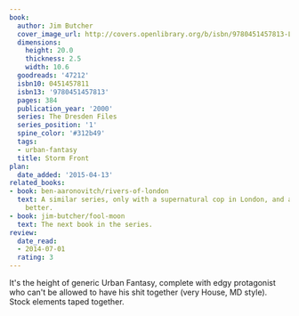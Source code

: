 ```yaml
---
book:
  author: Jim Butcher
  cover_image_url: http://covers.openlibrary.org/b/isbn/9780451457813-L.jpg
  dimensions:
    height: 20.0
    thickness: 2.5
    width: 10.6
  goodreads: '47212'
  isbn10: 0451457811
  isbn13: '9780451457813'
  pages: 384
  publication_year: '2000'
  series: The Dresden Files
  series_position: '1'
  spine_color: '#312b49'
  tags:
  - urban-fantasy
  title: Storm Front
plan:
  date_added: '2015-04-13'
related_books:
- book: ben-aaronovitch/rivers-of-london
  text: A similar series, only with a supernatural cop in London, and arguably much
    better.
- book: jim-butcher/fool-moon
  text: The next book in the series.
review:
  date_read:
  - 2014-07-01
  rating: 3
---
```


It's the height of generic Urban Fantasy, complete with edgy protagonist who can't be allowed to have his shit together
(very House, MD style). Stock elements taped together.
